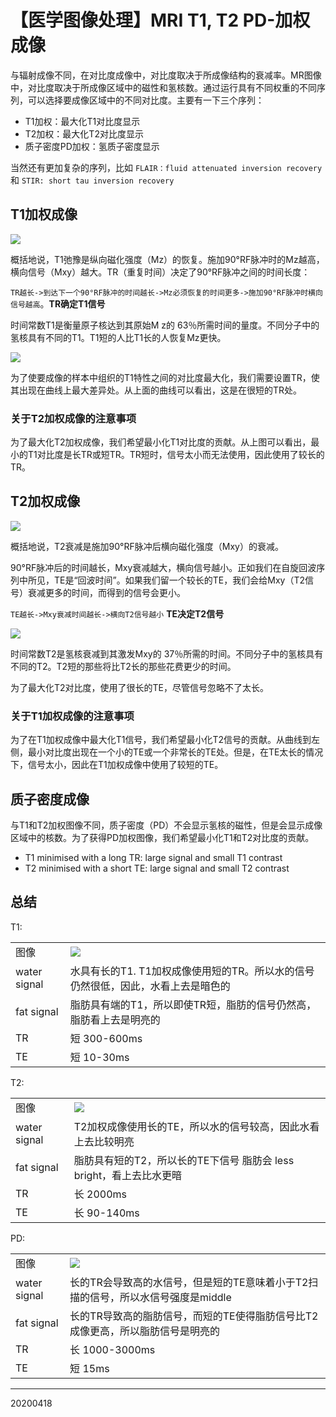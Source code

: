 # 【医学图像处理】MRI T1, T2 PD-加权成像



与辐射成像不同，在对比度成像中，对比度取决于所成像结构的衰减率。MR图像中，对比度取决于所成像区域中的磁性和氢核数。通过运行具有不同权重的不同序列，可以选择要成像区域中的不同对比度。主要有一下三个序列：

- T1加权：最大化T1对比度显示
- T2加权：最大化T2对比度显示
- 质子密度PD加权：氢质子密度显示

当然还有更加复杂的序列，比如 `FLAIR：fluid attenuated inversion recovery` 和 `STIR: short tau inversion recovery`


## T1加权成像

![](/img/20200418/Figure1.png)

概括地说，T1弛豫是纵向磁化强度（Mz）的恢复。施加90°RF脉冲时的Mz越高，横向信号（Mxy）越大。TR（重复时间）决定了90°RF脉冲之间的时间长度：

`TR越长->到达下一个90°RF脉冲的时间越长->Mz必须恢复的时间更多->施加90°RF脉冲时横向信号越高`。**TR确定T1信号**

时间常数T1是衡量原子核达到其原始M z的 63％所需时间的量度。不同分子中的氢核具有不同的T1。T1短的人比T1长的人恢复Mz更快。

![](/img/20200418/Figure2.png)


为了使要成像的样本中组织的T1特性之间的对比度最大化，我们需要设置TR，使其出现在曲线上最大差异处。从上面的曲线可以看出，这是在很短的TR处。


### 关于T2加权成像的注意事项

为了最大化T2加权成像，我们希望最小化T1对比度的贡献。从上图可以看出，最小的T1对比度是长TR或短TR。TR短时，信号太小而无法使用，因此使用了较长的TR。


## T2加权成像


![](/img/20200418/Figure3.png)

概括地说，T2衰减是施加90°RF脉冲后横向磁化强度（Mxy）的衰减。

90°RF脉冲后的时间越长，Mxy衰减越大，横向信号越小。正如我们在自旋回波序列中所见，TE是“回波时间”。如果我们留一个较长的TE，我们会给Mxy（T2信号）衰减更多的时间，而得到的信号会更小。

`TE越长->Mxy衰减时间越长->横向T2信号越小` **TE决定T2信号**

![](/img/20200418/Figure4.png)

时间常数T2是氢核衰减到其激发Mxy的 37％所需的时间。不同分子中的氢核具有不同的T2。T2短的那些将比T2长的那些花费更少的时间。

为了最大化T2对比度，使用了很长的TE，尽管信号忽略不了太长。


### 关于T1加权成像的注意事项

为了在T1加权成像中最大化T1信号，我们希望最小化T2信号的贡献。从曲线到左侧，最小对比度出现在一个小的TE或一个非常长的TE处。但是，在TE太长的情况下，信号太小，因此在T1加权成像中使用了较短的TE。


## 质子密度成像

与T1和T2加权图像不同，质子密度（PD）不会显示氢核的磁性，但是会显示成像区域中的核数。为了获得PD加权图像，我们希望最小化T1和T2对比度的贡献。

- T1 minimised with a long TR: large signal and small T1 contrast
- T2 minimised with a short TE: large signal and small T2 contrast


## 总结

T1:

|   |  |
| ------------- | ------------- |
| 图像  | ![](/img/20200418/Figure5.jpg)  |
| water signal  | 水具有长的T1. T1加权成像使用短的TR。所以水的信号仍然很低，因此，水看上去是暗色的 |
| fat signal    | 脂肪具有端的T1，所以即使TR短，脂肪的信号仍然高，脂肪看上去是明亮的 |
| TR | 短 300-600ms |
| TE | 短 10-30ms |




T2:

|   |  |
| ------------- | ------------- |
| 图像  | ![](/img/20200418/Figure6.jpg)  |
| water signal  | T2加权成像使用长的TE，所以水的信号较高，因此水看上去比较明亮 |
| fat signal    | 脂肪具有短的T2，所以长的TE下信号 脂肪会 less bright，看上去比水更暗 |
| TR | 长 2000ms |
| TE | 长 90-140ms |



PD:


|   |  |
| ------------- | ------------- |
| 图像  | ![](/img/20200418/Figure7.jpg)  |
| water signal  | 长的TR会导致高的水信号，但是短的TE意味着小于T2扫描的信号，所以水信号强度是middle |
| fat signal    | 长的TR导致高的脂肪信号，而短的TE使得脂肪信号比T2成像更高，所以脂肪信号是明亮的 |
| TR | 长 1000-3000ms |
| TE | 短 15ms |



-----
20200418

